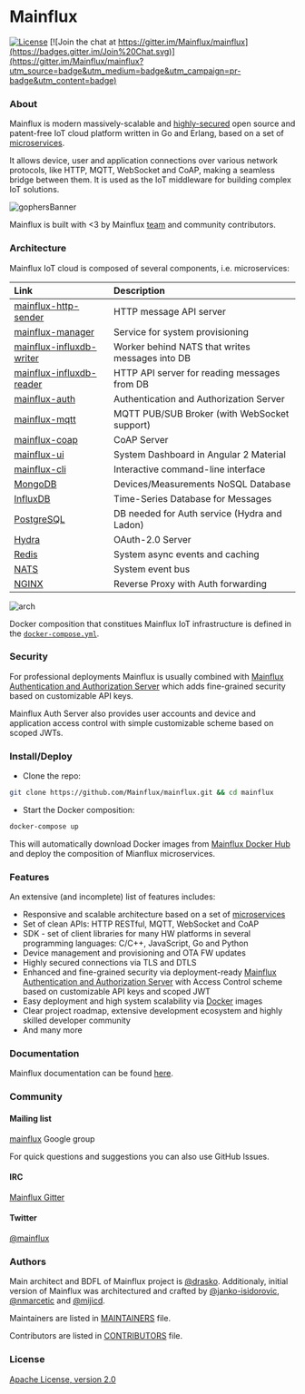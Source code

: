 # Mainflux

[![License](https://img.shields.io/badge/license-Apache%20v2.0-blue.svg)](LICENSE)
[![Join the chat at https://gitter.im/Mainflux/mainflux](https://badges.gitter.im/Join%20Chat.svg)](https://gitter.im/Mainflux/mainflux?utm_source=badge&utm_medium=badge&utm_campaign=pr-badge&utm_content=badge)

### About
Mainflux is modern massively-scalable and [highly-secured](#security) open source and patent-free IoT cloud platform written in Go and Erlang, based on a set of [microservices](#architecture).

It allows device, user and application connections over various network protocols, like HTTP, MQTT, WebSocket and CoAP, making a seamless bridge between them. It is used as the IoT middleware for building complex IoT solutions.

![gophersBanner](https://github.com/mainflux/mainflux-doc/blob/master/img/gopherBanner.jpg)

Mainflux is built with <3 by Mainflux [team](MAINTAINERS) and community contributors.

### Architecture
Mainflux IoT cloud is composed of several components, i.e. microservices:

| Link          | Description           |
|:--------------|:----------------------|
| [mainflux-http-sender](https://github.com/mainflux/mainflux-http-sender) | HTTP message API server |
| [mainflux-manager](https://github.com/mainflux/mainflux-manager) | Service for system provisioning |
| [mainflux-influxdb-writer](https://github.com/mainflux/mainflux-influxdb-writer) | Worker behind NATS that writes messages into DB |
| [mainflux-influxdb-reader](https://github.com/mainflux/mainflux-influxdbreader) | HTTP API server for reading messages from DB |
| [mainflux-auth](https://github.com/mainflux/mainflux-auth) | Authentication and Authorization Server |
| [mainflux-mqtt](https://github.com/mainflux/mainflux-mqtt) | MQTT PUB/SUB Broker (with WebSocket support) |
| [mainflux-coap](https://github.com/mainflux/mainflux-coap) | CoAP Server |
| [mainflux-ui](https://github.com/mainflux/mainflux-ui)     | System Dashboard in Angular 2 Material |
| [mainflux-cli](https://github.com/mainflux/mainflux-cli)   | Interactive command-line interface |
| [MongoDB](https://github.com/mongodb/mongo)                | Devices/Measurements NoSQL Database |
| [InfluxDB](https://github.com/influxdata/influxdb)         | Time-Series Database for Messages |
| [PostgreSQL](https://github.com/postgres/postgres)        | DB needed for Auth service (Hydra and Ladon) |
| [Hydra](https://github.com/ory/hydra)                      | OAuth-2.0 Server |
| [Redis](https://github.com/antirez/redis)                  | System async events and caching |
| [NATS](https://github.com/nats-io/gnatsd)                  | System event bus |
| [NGINX](https://github.com/nginx/nginx)                    | Reverse Proxy with Auth forwarding |

![arch](https://raw.githubusercontent.com/mainflux/mainflux-doc/master/img/Architecture.png)

Docker composition that constitues Mainflux IoT infrastructure is defined in the [`docker-compose.yml`](https://github.com/Mainflux/mainflux/blob/master/docker-compose.yml).

### Security
For professional deployments Mainflux is usually combined with [Mainflux Authentication and Authorization Server](https://github.com/mainflux/mainflux-auth-server) which adds fine-grained security based on customizable API keys.

Mainflux Auth Server also provides user accounts and device and application access control with simple customizable scheme based on scoped JWTs.

### Install/Deploy
 
- Clone the repo:
```bash
git clone https://github.com/Mainflux/mainflux.git && cd mainflux
```

- Start the Docker composition:
```bash
docker-compose up
```

This will automatically download Docker images from [Mainflux Docker Hub](https://hub.docker.com/u/mainflux/) and deploy the composition of Mianflux microservices.

### Features
An extensive (and incomplete) list of features includes:
- Responsive and scalable architecture based on a set of [microservices](https://en.wikipedia.org/wiki/Microservices)
- Set of clean APIs: HTTP RESTful, MQTT, WebSocket and CoAP
- SDK - set of client libraries for many HW platforms in several programming languages: C/C++, JavaScript, Go and Python
- Device management and provisioning and OTA FW updates
- Highly secured connections via TLS and DTLS
- Enhanced and fine-grained security via deployment-ready [Mainflux Authentication and Authorization Server](https://github.com/mainflux/mainflux-auth-server) with Access Control scheme based on customizable API keys and scoped JWT
- Easy deployment and high system scalability via [Docker](https://www.docker.com/) images
- Clear project roadmap, extensive development ecosystem and highly skilled developer community
- And many more

### Documentation
Mainflux documentation can be found [here](http://mainflux.io/).

### Community
#### Mailing list
[mainflux](https://groups.google.com/forum/#!forum/mainflux) Google group

For quick questions and suggestions you can also use GitHub Issues.

#### IRC
[Mainflux Gitter](https://gitter.im/Mainflux/mainflux?utm_source=badge&utm_medium=badge&utm_campaign=pr-badge&utm_content=badge)

#### Twitter
[@mainflux](https://twitter.com/mainflux)

### Authors
Main architect and BDFL of Mainflux project is [@drasko](https://github.com/drasko). Additionaly, initial version of Mainflux was architectured and crafted by [@janko-isidorovic](https://github.com/janko-isidorovic), [@nmarcetic](https://github.com/nmarcetic) and [@mijicd](https://github.com/mijicd).

Maintainers are listed in [MAINTAINERS](MAINTAINERS) file.

Contributors are listed in [CONTRIBUTORS](CONTRIBUTORS) file.

### License
[Apache License, version 2.0](LICENSE)
